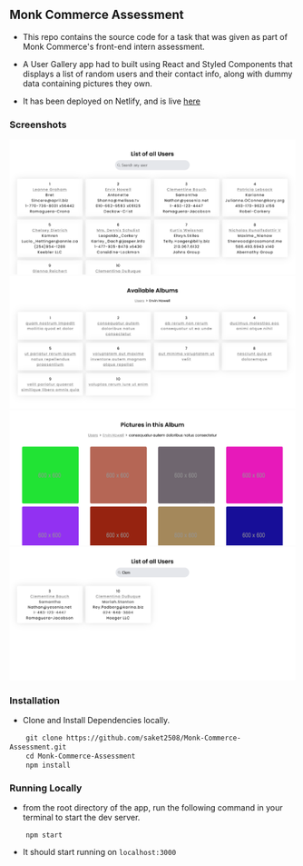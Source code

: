 ## Monk Commerce Assessment

- This repo contains the source code for a task that was given as part of Monk Commerce's front-end intern assessment.

- A User Gallery app had to built using React and Styled Components that displays a list of random users and their contact info, along with dummy data containing pictures they own.

- It has been deployed on Netlify, and is live [here](https://usergallery-saket.netlify.app)

### Screenshots

<img src="src/assets/home.png"/>
<br/> 
<img src="src/assets/albums.png"/>
<br/>
<img src="src/assets/gallery.png"/>
<br/>
<img src="src/assets/search.png"/>
<br/>

### Installation

- Clone and Install Dependencies locally.
```
    git clone https://github.com/saket2508/Monk-Commerce-Assessment.git
    cd Monk-Commerce-Assessment
    npm install
```

### Running Locally

- from the root directory of the app, run the following command in your terminal to start the dev server.
```
    npm start
```
- It should start running on `localhost:3000`

